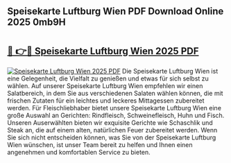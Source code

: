 ## Speisekarte Luftburg Wien PDF Download Online 2025 0mb9H

# <h2><a href="http://gc96na5.nevu.top/?p=Speisekarte+Luftburg+Wien">🔗 👉🔴 Speisekarte Luftburg Wien 2025 PDF</a></h2>

[![Speisekarte Luftburg Wien 2025 PDF](https://i.imgur.com/dBaPXMq.png)](http://gc96na5.nevu.top/?p=Speisekarte+Luftburg+Wien)
Die Speisekarte Luftburg Wien ist eine Gelegenheit, die Vielfalt zu genießen und etwas für sich selbst zu wählen. Auf unserer Speisekarte Luftburg Wien empfehlen wir einen Salatbereich, in dem Sie aus verschiedenen Salaten wählen können, die mit frischen Zutaten für ein leichtes und leckeres Mittagessen zubereitet werden. Für Fleischliebhaber bietet unsere Speisekarte Luftburg Wien eine große Auswahl an Gerichten: Rindfleisch, Schweinefleisch, Huhn und Fisch. Unseren Auserwählten bieten wir exquisite Gerichte wie Schaschlik und Steak an, die auf einem alten, natürlichen Feuer zubereitet werden. Wenn Sie sich nicht entscheiden können, was Sie von der Speisekarte Luftburg Wien wünschen, ist unser Team bereit zu helfen und Ihnen einen angenehmen und komfortablen Service zu bieten.
